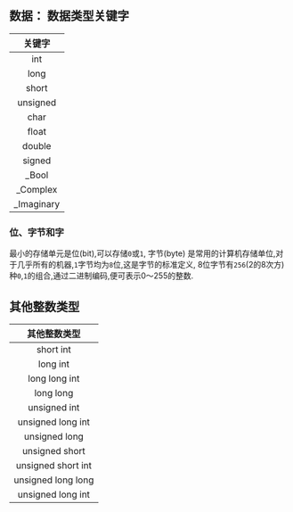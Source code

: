 ## 数据： 数据类型关键字

| 关键字 |
|:----:|
|int|
|long|
|short|
|unsigned|
|char|
|float|
|double|
|signed|
|_Bool|
|_Complex|
|_Imaginary|

### 位、字节和字
最小的存储单元是位(bit),可以存储`0`或`1`,
字节(byte) 是常用的计算机存储单位,对于几乎所有的机器,`1`字节均为`8`位,这是字节的标准定义,
8位字节有`256`(2的8次方)种`0`,`1`的组合,通过二进制编码,便可表示0～255的整数.

## 其他整数类型

|其他整数类型|
|:----:|
|short int|
|long int|
|long long int|
|long long|
|unsigned int|
|unsigned long int|
|unsigned long|
|unsigned short|
|unsigned short int|
|unsigned long long|
|unsigned long int|


